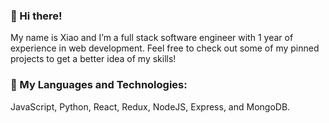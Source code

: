 ### 👋 Hi there!

My name is Xiao and I’m a full stack software engineer with 1 year of experience in web development. Feel free to check out some of my pinned projects to get a better idea of my skills!

### 🔧 My Languages and Technologies:
JavaScript, Python, React, Redux, NodeJS, Express, and MongoDB.

<!---
xiao-meng1/xiao-meng1 is a ✨ special ✨ repository because its `README.md` (this file) appears on your GitHub profile.
You can click the Preview link to take a look at your changes.
--->
